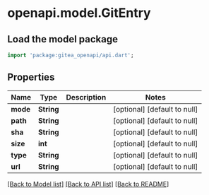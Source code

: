# openapi.model.GitEntry

## Load the model package
```dart
import 'package:gitea_openapi/api.dart';
```

## Properties
Name | Type | Description | Notes
------------ | ------------- | ------------- | -------------
**mode** | **String** |  | [optional] [default to null]
**path** | **String** |  | [optional] [default to null]
**sha** | **String** |  | [optional] [default to null]
**size** | **int** |  | [optional] [default to null]
**type** | **String** |  | [optional] [default to null]
**url** | **String** |  | [optional] [default to null]

[[Back to Model list]](../README.md#documentation-for-models) [[Back to API list]](../README.md#documentation-for-api-endpoints) [[Back to README]](../README.md)


